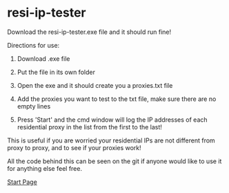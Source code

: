 # resi-ip-tester
Download the resi-ip-tester.exe file and it should run fine!

Directions for use:

1. Download .exe file

2. Put the file in its own folder

3. Open the exe and it should create you a proxies.txt file

4. Add the proxies you want to test to the txt file, make sure there are no empty lines

5. Press 'Start' and the cmd window will log the IP addresses of each residential proxy in the list from the first to the last!

This is useful if you are worried your residential IPs are not different from proxy to proxy, and to see if your proxies work!

All the code behind this can be seen on the git if anyone would like to use it for anything else feel free.

[Start Page](image.png)
